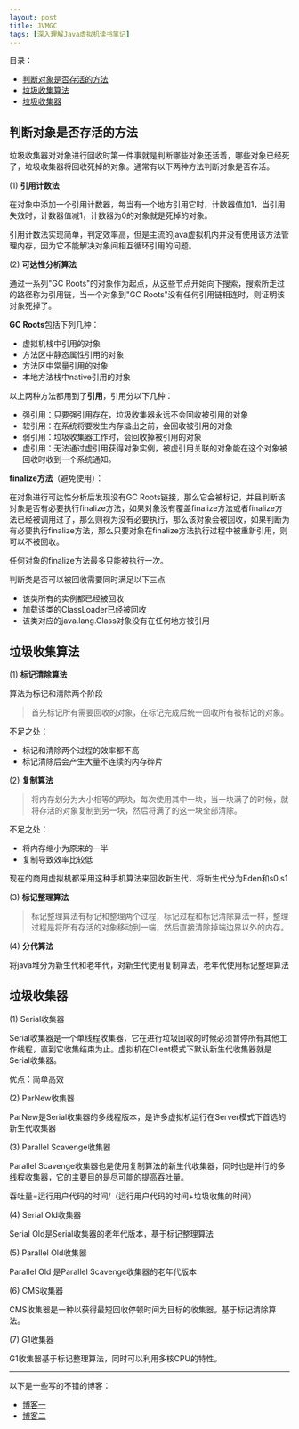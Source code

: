 ```yaml
---
layout: post
title: JVMGC
tags: [深入理解Java虚拟机读书笔记]
---
```


目录：

* [判断对象是否存活的方法](#判断对象是否存活的方法)
* [垃圾收集算法](#垃圾收集算法)
* [垃圾收集器](#垃圾收集器)

## 判断对象是否存活的方法
垃圾收集器对对象进行回收时第一件事就是判断哪些对象还活着，哪些对象已经死了，垃圾收集器将回收死掉的对象。通常有以下两种方法判断对象是否存活。

(1) **引用计数法**

在对象中添加一个引用计数器，每当有一个地方引用它时，计数器值加1，当引用失效时，计数器值减1，计数器为0的对象就是死掉的对象。

引用计数法实现简单，判定效率高，但是主流的java虚拟机内并没有使用该方法管理内存，因为它不能解决对象间相互循环引用的问题。

(2) **可达性分析算法**

通过一系列"GC Roots"的对象作为起点，从这些节点开始向下搜索，搜索所走过的路径称为引用链，当一个对象到"GC Roots"没有任何引用链相连时，则证明该对象死掉了。

**GC Roots**包括下列几种：
- 虚拟机栈中引用的对象
- 方法区中静态属性引用的对象
- 方法区中常量引用的对象
- 本地方法栈中native引用的对象

以上两种方法都用到了**引用**，引用分以下几种：
- 强引用：只要强引用存在，垃圾收集器永远不会回收被引用的对象
- 软引用：在系统将要发生内存溢出之前，会回收被引用的对象
- 弱引用：垃圾收集器工作时，会回收掉被引用的对象
- 虚引用：无法通过虚引用获得对象实例，被虚引用关联的对象能在这个对象被回收时收到一个系统通知。

**finalize方法**（避免使用）：

在对象进行可达性分析后发现没有GC Roots链接，那么它会被标记，并且判断该对象是否有必要执行finalize方法，如果对象没有覆盖finalize方法或者finalize方法已经被调用过了，那么则视为没有必要执行，那么该对象会被回收，如果判断为有必要执行finalize方法，那么只要对象在finalize方法执行过程中被重新引用，则可以不被回收。

任何对象的finalize方法最多只能被执行一次。

判断类是否可以被回收需要同时满足以下三点
- 该类所有的实例都已经被回收
- 加载该类的ClassLoader已经被回收
- 该类对应的java.lang.Class对象没有在任何地方被引用

## 垃圾收集算法

(1) **标记清除算法**

算法为标记和清除两个阶段
> 首先标记所有需要回收的对象，在标记完成后统一回收所有被标记的对象。

不足之处：
- 标记和清除两个过程的效率都不高
- 标记清除后会产生大量不连续的内存碎片

(2) **复制算法**
> 将内存划分为大小相等的两块，每次使用其中一块，当一块满了的时候，就将存活的对象复制到另一块，然后将满了的这一块全部清除。

不足之处：
- 将内存缩小为原来的一半
- 复制导致效率比较低

现在的商用虚拟机都采用这种手机算法来回收新生代，将新生代分为Eden和s0,s1

(3) **标记整理算法**

> 标记整理算法有标记和整理两个过程，标记过程和标记清除算法一样，整理过程是将所有存活的对象移动到一端，然后直接清除掉端边界以外的内存。

(4) **分代算法**

将java堆分为新生代和老年代，对新生代使用复制算法，老年代使用标记整理算法

## 垃圾收集器

(1) Serial收集器

Serial收集器是一个单线程收集器，它在进行垃圾回收的时候必须暂停所有其他工作线程，直到它收集结束为止。虚拟机在Client模式下默认新生代收集器就是Serial收集器。

优点：简单高效

(2) ParNew收集器

ParNew是Serial收集器的多线程版本，是许多虚拟机运行在Server模式下首选的新生代收集器

(3) Parallel Scavenge收集器

Parallel Scavenge收集器也是使用复制算法的新生代收集器，同时也是并行的多线程收集器，它的主要目的是尽可能的提高吞吐量。

吞吐量=运行用户代码的时间/（运行用户代码的时间+垃圾收集的时间）

(4) Serial Old收集器

Serial Old是Serial收集器的老年代版本，基于标记整理算法

(5) Parallel Old收集器

Parallel Old 是Parallel Scavenge收集器的老年代版本

(6) CMS收集器

CMS收集器是一种以获得最短回收停顿时间为目标的收集器。基于标记清除算法。

(7) G1收集器

G1收集器基于标记整理算法，同时可以利用多核CPU的特性。

---

以下是一些写的不错的博客：

- [博客一](http://www.importnew.com/27793.html)
- [博客二](http://blog.jobbole.com/109170/)
